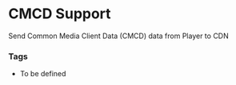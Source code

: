 # CMCD Support

Send Common Media Client Data (CMCD) data from Player to CDN

### Tags

  - To be defined